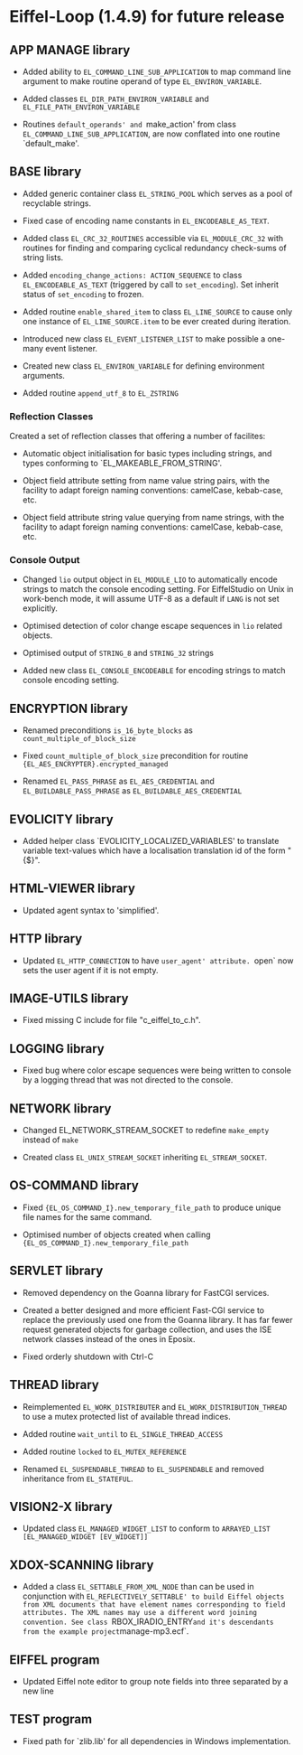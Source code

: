 # Eiffel-Loop (1.4.9) for future release

## APP MANAGE library

* Added ability to `EL_COMMAND_LINE_SUB_APPLICATION` to map command line argument to make routine operand of type `EL_ENVIRON_VARIABLE`.

* Added classes `EL_DIR_PATH_ENVIRON_VARIABLE` and `EL_FILE_PATH_ENVIRON_VARIABLE`

* Routines `default_operands' and `make_action' from class `EL_COMMAND_LINE_SUB_APPLICATION`, are now conflated into one routine `default_make'.

## BASE library

* Added generic container class `EL_STRING_POOL` which serves as a pool of recyclable strings.

* Fixed case of encoding name constants in `EL_ENCODEABLE_AS_TEXT`.

* Added class `EL_CRC_32_ROUTINES` accessible via `EL_MODULE_CRC_32` with routines for finding and comparing cyclical redundancy check-sums of string lists.

* Added `encoding_change_actions: ACTION_SEQUENCE` to class `EL_ENCODEABLE_AS_TEXT` (triggered by call to `set_encoding`).  Set inherit status of `set_encoding` to frozen.

* Added routine `enable_shared_item` to class `EL_LINE_SOURCE` to cause only one instance of `EL_LINE_SOURCE.item` to be ever created during iteration.

* Introduced new class `EL_EVENT_LISTENER_LIST` to make possible a one-many event listener.

* Created new class `EL_ENVIRON_VARIABLE` for defining environment arguments.

* Added routine `append_utf_8` to `EL_ZSTRING`

### Reflection Classes

Created a set of reflection classes that offering a number of facilites:

* Automatic object initialisation for basic types including strings, and types conforming to `EL_MAKEABLE_FROM_STRING'.

* Object field attribute setting from name value string pairs, with the facility to adapt foreign naming conventions: camelCase, kebab-case, etc.

* Object field attribute string value querying from name strings, with the facility to adapt foreign naming conventions: camelCase, kebab-case, etc.



### Console Output

* Changed `lio` output object in `EL_MODULE_LIO` to automatically encode strings to match the console encoding setting. For EiffelStudio on Unix in work-bench mode, it will assume UTF-8 as a default if `LANG` is not set explicitly.

* Optimised detection of color change escape sequences in `lio` related objects.

* Optimised output of `STRING_8` and `STRING_32` strings

* Added new class `EL_CONSOLE_ENCODEABLE` for encoding strings to match console encoding setting.

## ENCRYPTION library

* Renamed preconditions `is_16_byte_blocks` as `count_multiple_of_block_size`

* Fixed `count_multiple_of_block_size` precondition for routine `{EL_AES_ENCRYPTER}.encrypted_managed`

* Renamed `EL_PASS_PHRASE` as `EL_AES_CREDENTIAL` and `EL_BUILDABLE_PASS_PHRASE` as `EL_BUILDABLE_AES_CREDENTIAL`

## EVOLICITY library

* Added helper class `EVOLICITY_LOCALIZED_VARIABLES' to translate variable text-values which have a localisation translation id of the form "{$<variable-name>}".

## HTML-VIEWER library

* Updated agent syntax to 'simplified'.

## HTTP library

* Updated `EL_HTTP_CONNECTION` to have `user_agent' attribute. `open` now sets the user agent if it is not empty.

## IMAGE-UTILS library

* Fixed missing C include for file "c_eiffel_to_c.h".

## LOGGING library

* Fixed bug where color escape sequences were being written to console by a logging thread that was not directed to the console.

## NETWORK library

* Changed EL_NETWORK_STREAM_SOCKET to redefine `make_empty` instead of `make`

* Created class `EL_UNIX_STREAM_SOCKET` inheriting `EL_STREAM_SOCKET`.

## OS-COMMAND library

* Fixed `{EL_OS_COMMAND_I}.new_temporary_file_path` to produce unique file names for the same command.

* Optimised number of objects created when calling `{EL_OS_COMMAND_I}.new_temporary_file_path`

## SERVLET library

* Removed dependency on the Goanna library for FastCGI services.

* Created a better designed and more efficient Fast-CGI service to replace the previously used one from the Goanna library. It has far fewer request generated objects for garbage collection, and uses the ISE network classes instead of the ones in Eposix.

* Fixed orderly shutdown with Ctrl-C

## THREAD library

* Reimplemented `EL_WORK_DISTRIBUTER` and `EL_WORK_DISTRIBUTION_THREAD` to use a mutex protected list of available thread indices.

* Added routine `wait_until` to `EL_SINGLE_THREAD_ACCESS`

* Added routine `locked` to `EL_MUTEX_REFERENCE`

* Renamed `EL_SUSPENDABLE_THREAD` to `EL_SUSPENDABLE` and removed inheritance from `EL_STATEFUL`. 

## VISION2-X library

* Updated class `EL_MANAGED_WIDGET_LIST` to conform to `ARRAYED_LIST [EL_MANAGED_WIDGET [EV_WIDGET]]`

## XDOX-SCANNING library

* Added a class `EL_SETTABLE_FROM_XML_NODE` than can be used in conjunction with `EL_REFLECTIVELY_SETTABLE' to build Eiffel objects from XML documents that have element names corresponding to field attributes. The XML names may use a different word joining convention. See class `RBOX_IRADIO_ENTRY` and it's descendants from the example project `manage-mp3.ecf`.

## EIFFEL program

* Updated Eiffel note editor to group note fields into three separated by a new line

## TEST program

* Fixed path for `zlib.lib' for all dependencies in Windows implementation.



